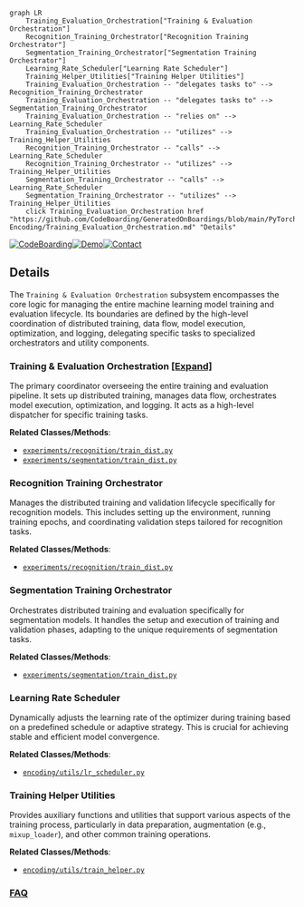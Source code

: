```mermaid
graph LR
    Training_Evaluation_Orchestration["Training & Evaluation Orchestration"]
    Recognition_Training_Orchestrator["Recognition Training Orchestrator"]
    Segmentation_Training_Orchestrator["Segmentation Training Orchestrator"]
    Learning_Rate_Scheduler["Learning Rate Scheduler"]
    Training_Helper_Utilities["Training Helper Utilities"]
    Training_Evaluation_Orchestration -- "delegates tasks to" --> Recognition_Training_Orchestrator
    Training_Evaluation_Orchestration -- "delegates tasks to" --> Segmentation_Training_Orchestrator
    Training_Evaluation_Orchestration -- "relies on" --> Learning_Rate_Scheduler
    Training_Evaluation_Orchestration -- "utilizes" --> Training_Helper_Utilities
    Recognition_Training_Orchestrator -- "calls" --> Learning_Rate_Scheduler
    Recognition_Training_Orchestrator -- "utilizes" --> Training_Helper_Utilities
    Segmentation_Training_Orchestrator -- "calls" --> Learning_Rate_Scheduler
    Segmentation_Training_Orchestrator -- "utilizes" --> Training_Helper_Utilities
    click Training_Evaluation_Orchestration href "https://github.com/CodeBoarding/GeneratedOnBoardings/blob/main/PyTorch-Encoding/Training_Evaluation_Orchestration.md" "Details"
```

[![CodeBoarding](https://img.shields.io/badge/Generated%20by-CodeBoarding-9cf?style=flat-square)](https://github.com/CodeBoarding/GeneratedOnBoardings)[![Demo](https://img.shields.io/badge/Try%20our-Demo-blue?style=flat-square)](https://www.codeboarding.org/demo)[![Contact](https://img.shields.io/badge/Contact%20us%20-%20contact@codeboarding.org-lightgrey?style=flat-square)](mailto:contact@codeboarding.org)

## Details

The `Training & Evaluation Orchestration` subsystem encompasses the core logic for managing the entire machine learning model training and evaluation lifecycle. Its boundaries are defined by the high-level coordination of distributed training, data flow, model execution, optimization, and logging, delegating specific tasks to specialized orchestrators and utility components.

### Training & Evaluation Orchestration [[Expand]](./Training_Evaluation_Orchestration.md)
The primary coordinator overseeing the entire training and evaluation pipeline. It sets up distributed training, manages data flow, orchestrates model execution, optimization, and logging. It acts as a high-level dispatcher for specific training tasks.


**Related Classes/Methods**:

- <a href="https://github.com/zhanghang1989/PyTorch-Encoding/blob/master/experiments/recognition/train_dist.py" target="_blank" rel="noopener noreferrer">`experiments/recognition/train_dist.py`</a>
- <a href="https://github.com/zhanghang1989/PyTorch-Encoding/blob/master/experiments/segmentation/train_dist.py" target="_blank" rel="noopener noreferrer">`experiments/segmentation/train_dist.py`</a>


### Recognition Training Orchestrator
Manages the distributed training and validation lifecycle specifically for recognition models. This includes setting up the environment, running training epochs, and coordinating validation steps tailored for recognition tasks.


**Related Classes/Methods**:

- <a href="https://github.com/zhanghang1989/PyTorch-Encoding/blob/master/experiments/recognition/train_dist.py" target="_blank" rel="noopener noreferrer">`experiments/recognition/train_dist.py`</a>


### Segmentation Training Orchestrator
Orchestrates distributed training and evaluation specifically for segmentation models. It handles the setup and execution of training and validation phases, adapting to the unique requirements of segmentation tasks.


**Related Classes/Methods**:

- <a href="https://github.com/zhanghang1989/PyTorch-Encoding/blob/master/experiments/segmentation/train_dist.py" target="_blank" rel="noopener noreferrer">`experiments/segmentation/train_dist.py`</a>


### Learning Rate Scheduler
Dynamically adjusts the learning rate of the optimizer during training based on a predefined schedule or adaptive strategy. This is crucial for achieving stable and efficient model convergence.


**Related Classes/Methods**:

- <a href="https://github.com/zhanghang1989/PyTorch-Encoding/blob/master/encoding/utils/lr_scheduler.py" target="_blank" rel="noopener noreferrer">`encoding/utils/lr_scheduler.py`</a>


### Training Helper Utilities
Provides auxiliary functions and utilities that support various aspects of the training process, particularly in data preparation, augmentation (e.g., `mixup_loader`), and other common training operations.


**Related Classes/Methods**:

- <a href="https://github.com/zhanghang1989/PyTorch-Encoding/blob/master/encoding/utils/train_helper.py" target="_blank" rel="noopener noreferrer">`encoding/utils/train_helper.py`</a>




### [FAQ](https://github.com/CodeBoarding/GeneratedOnBoardings/tree/main?tab=readme-ov-file#faq)
